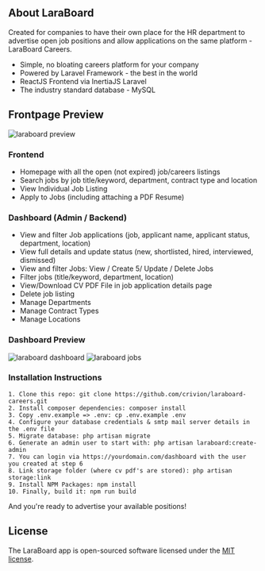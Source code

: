 ## About LaraBoard

Created for companies to have their own place for the HR department to advertise open job positions and allow applications on the same platform - LaraBoard Careers.

-   Simple, no bloating careers platform for your company
-   Powered by Laravel Framework - the best in the world
-   ReactJS Frontend via InertiaJS Laravel
-   The industry standard database - MySQL

## Frontpage Preview

![laraboard preview](https://raw.githubusercontent.com/crivion/laraboard-careers/master/public/assets/images/laraboard-preview.png)

### Frontend

-   Homepage with all the open (not expired) job/careers listings
-   Search jobs by job title/keyword, department, contract type and location
-   View Individual Job Listing
-   Apply to Jobs (including attaching a PDF Resume)

### Dashboard (Admin / Backend)

-   View and filter Job applications (job, applicant name, applicant status, department, location)
-   View full details and update status (new, shortlisted, hired, interviewed, dismissed)
-   View and filter Jobs: View / Create 5/ Update / Delete Jobs
-   Filter jobs (title/keyword, department, location)
-   View/Download CV PDF File in job application details page
-   Delete job listing
-   Manage Departments
-   Manage Contract Types
-   Manage Locations

### Dashboard Preview

![laraboard dashboard](https://raw.githubusercontent.com/crivion/laraboard-careers/master/public/assets/images/admin-dashboard.png)
![laraboard jobs](https://raw.githubusercontent.com/crivion/laraboard-careers/master/public/assets/images/admin-jobs.png)

### Installation Instructions

```
1. Clone this repo: git clone https://github.com/crivion/laraboard-careers.git
2. Install composer dependencies: composer install
3. Copy .env.example => .env: cp .env.example .env
4. Configure your database credentials & smtp mail server details in the .env file
5. Migrate database: php artisan migrate
6. Generate an admin user to start with: php artisan laraboard:create-admin
7. You can login via https://yourdomain.com/dashboard with the user you created at step 6
8. Link storage folder (where cv pdf's are stored): php artisan storage:link
9. Install NPM Packages: npm install
10. Finally, build it: npm run build
```

And you're ready to advertise your available positions!

## License

The LaraBoard app is open-sourced software licensed under the [MIT license](https://opensource.org/licenses/MIT).
